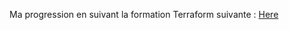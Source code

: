 Ma progression en suivant la formation Terraform suivante : [Here](https://gitlab.com/xavki/presentations-terraform-fr)
